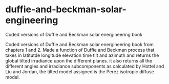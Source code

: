 # duffie-and-beckman-solar-engineering
Coded versions of Duffie and Beckman solar energineering book

Coded versions of Duffie and Beckman solar energineering book from chapters 1 and 2. Made a function of Duffie and Beckman process that takes in latitutde longitude elevation time tilt and azimuth and returns the global tilted irradiance upon the different planes. it also returns all the different angles and irradiance subcomponents as calculated by Hottel and Liu and Jordan, the tilted model assigned is the Perez isotropic diffuse model. 
